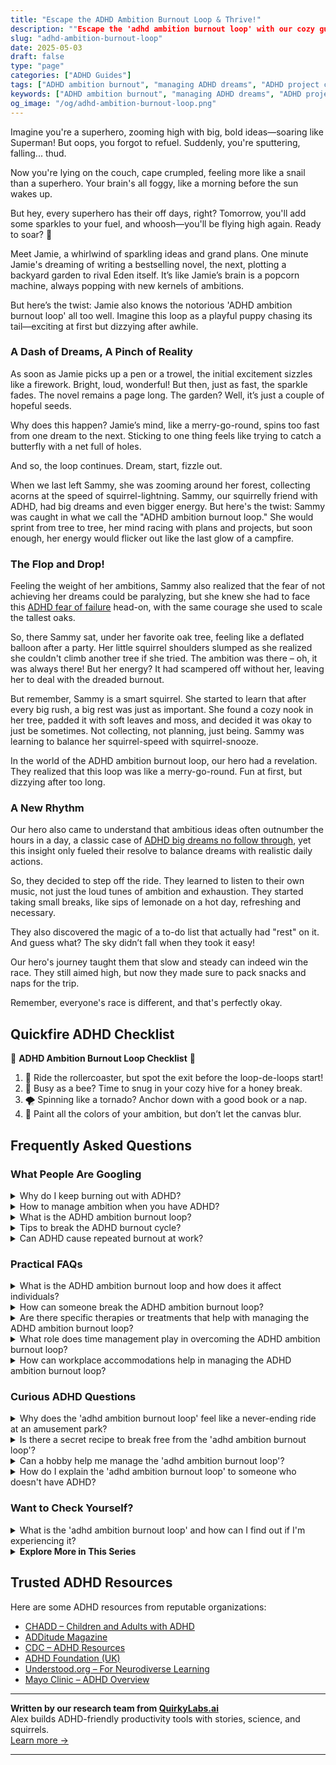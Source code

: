 ```yaml
---
title: "Escape the ADHD Ambition Burnout Loop & Thrive!"
description: ""Escape the 'adhd ambition burnout loop' with our cozy guide! Feel seen and uplifted as we explore how to keep your superhero cape ready for flight. 🚀""
slug: "adhd-ambition-burnout-loop"
date: 2025-05-03
draft: false
type: "page"
categories: ["ADHD Guides"]
tags: ["ADHD ambition burnout", "managing ADHD dreams", "ADHD project completion", "overcoming ADHD burnout", "ADHD motivation tips", "sustaining energy with ADHD", "ADHD productivity strategies"]
keywords: ["ADHD ambition burnout", "managing ADHD dreams", "ADHD project completion", "overcoming ADHD burnout", "ADHD motivation tips", "sustaining energy with ADHD", "ADHD productivity strategies"]
og_image: "/og/adhd-ambition-burnout-loop.png"
---
```


Imagine you're a superhero, zooming high with big, bold ideas—soaring like Superman! But oops, you forgot to refuel. Suddenly, you're sputtering, falling... thud.

Now you're lying on the couch, cape crumpled, feeling more like a snail than a superhero. Your brain's all foggy, like a morning before the sun wakes up.

But hey, every superhero has their off days, right? Tomorrow, you'll add some sparkles to your fuel, and whoosh—you'll be flying high again. Ready to soar? 🚀

Meet Jamie, a whirlwind of sparkling ideas and grand plans. One minute Jamie's dreaming of writing a bestselling novel, the next, plotting a backyard garden to rival Eden itself. It’s like Jamie’s brain is a popcorn machine, always popping with new kernels of ambitions.

But here’s the twist: Jamie also knows the notorious 'ADHD ambition burnout loop' all too well. Imagine this loop as a playful puppy chasing its tail—exciting at first but dizzying after awhile.

### A Dash of Dreams, A Pinch of Reality

As soon as Jamie picks up a pen or a trowel, the initial excitement sizzles like a firework. Bright, loud, wonderful! But then, just as fast, the sparkle fades. The novel remains a page long. The garden? Well, it’s just a couple of hopeful seeds.

Why does this happen? Jamie’s mind, like a merry-go-round, spins too fast from one dream to the next. Sticking to one thing feels like trying to catch a butterfly with a net full of holes.

And so, the loop continues. Dream, start, fizzle out.

When we last left Sammy, she was zooming around her forest, collecting acorns at the speed of squirrel-lightning. Sammy, our squirrelly friend with ADHD, had big dreams and even bigger energy. But here's the twist: Sammy was caught in what we call the "ADHD ambition burnout loop." She would sprint from tree to tree, her mind racing with plans and projects, but soon enough, her energy would flicker out like the last glow of a campfire.

### The Flop and Drop!

Feeling the weight of her ambitions, Sammy also realized that the fear of not achieving her dreams could be paralyzing, but she knew she had to face this [ADHD fear of failure](/pages/adhd-fear-of-failure/) head-on, with the same courage she used to scale the tallest oaks.

So, there Sammy sat, under her favorite oak tree, feeling like a deflated balloon after a party. Her little squirrel shoulders slumped as she realized she couldn't climb another tree if she tried. The ambition was there – oh, it was always there! But her energy? It had scampered off without her, leaving her to deal with the dreaded burnout.

But remember, Sammy is a smart squirrel. She started to learn that after every big rush, a big rest was just as important. She found a cozy nook in her tree, padded it with soft leaves and moss, and decided it was okay to just be sometimes. Not collecting, not planning, just being. Sammy was learning to balance her squirrel-speed with squirrel-snooze.

In the world of the ADHD ambition burnout loop, our hero had a revelation. They realized that this loop was like a merry-go-round. Fun at first, but dizzying after too long.

### A New Rhythm

Our hero also came to understand that ambitious ideas often outnumber the hours in a day, a classic case of [ADHD big dreams no follow through](/pages/adhd-big-dreams-no-follow-through/), yet this insight only fueled their resolve to balance dreams with realistic daily actions.

So, they decided to step off the ride. They learned to listen to their own music, not just the loud tunes of ambition and exhaustion. They started taking small breaks, like sips of lemonade on a hot day, refreshing and necessary.

They also discovered the magic of a to-do list that actually had "rest" on it. And guess what? The sky didn’t fall when they took it easy!

Our hero's journey taught them that slow and steady can indeed win the race. They still aimed high, but now they made sure to pack snacks and naps for the trip.

Remember, everyone's race is different, and that's perfectly okay.

## Quickfire ADHD Checklist

🚀 **ADHD Ambition Burnout Loop Checklist** 🚀

1. 🎢 Ride the rollercoaster, but spot the exit before the loop-de-loops start!
2. 🐝 Busy as a bee? Time to snug in your cozy hive for a honey break.
3. 🌪️ Spinning like a tornado? Anchor down with a good book or a nap.
4. 🎨 Paint all the colors of your ambition, but don’t let the canvas blur.

## Frequently Asked Questions



### What People Are Googling

<details><summary>Why do I keep burning out with ADHD?</summary><p>It's really common to feel this way when you have ADHD. Your mind often tries to juggle many things at once, leading to exhaustion because constantly shifting focus can be incredibly draining. Plus, ADHD can make it tough to prioritize and manage time effectively, often causing you to push too hard without sufficient breaks. It's important to recognize these patterns and be kind to yourself, allowing breaks and finding strategies that reduce overload. You're doing your best, and that's more than enough.</p></details>
<details><summary>How to manage ambition when you have ADHD?</summary><p>Managing ambition with ADHD can be like navigating a river with lots of bends—it’s an adventure, so let’s make sure you’ve got a good map! First, break your big ambitions into smaller, manageable goals, which can make the journey feel less overwhelming and more structured. Remember to celebrate the little victories along the way; these milestones are important for keeping your motivation buoyant. And don’t forget, it’s perfectly okay to adjust your sails as you go—flexibility can be a superpower when it comes to handling ADHD and ambitious goals.</p></details>
<details><summary>What is the ADHD ambition burnout loop?</summary><p>Oh, the ADHD ambition burnout loop is quite a familiar pattern for many! It starts when you dive into a new project or interest with loads of enthusiasm and energy, often driven by that initial spark of excitement that ADHD brains know all too well. But then, as the novelty wears off and the daily grind sets in, maintaining momentum can become really challenging. This often leads to feeling overwhelmed and burnt out, which might make you retreat or give up, only to find a new passion and start the cycle all over again. It’s like being on a rollercoaster of motivation, isn’t it? But understanding this pattern is a great first step towards managing it more effectively.</p></details>
<details><summary>Tips to break the ADHD burnout cycle?</summary><p>Absolutely, breaking the cycle of ADHD burnout can really help you regain your balance and keep things manageable. Start by setting clear, achievable goals each day, and don’t forget to include regular breaks. These aren’t just nice to have; they're essential for your brain to recharge! Also, try to create a routine that includes time for rest and activities you enjoy, which can significantly reduce stress and improve your overall mood. Be gentle with yourself, understanding that managing burnout is part of the journey, not an overnight fix.</p></details>
<details><summary>Can ADHD cause repeated burnout at work?</summary><p>Absolutely, it's quite common for individuals with ADHD to experience burnout at work more frequently. The unique way your brain juggles tasks and responsibilities, often with a high-intensity focus known as hyperfocus, can lead to exhaustion if not managed carefully. It’s important to recognize the signs of burnout early and to implement strategies that cater to your ADHD, like structured breaks, prioritized task lists, and perhaps most importantly, seeking accommodations that support your work style. Remember, understanding and working with your ADHD can turn it into a valuable ally in managing work demands.</p></details>



### Practical FAQs

<details><summary>What is the ADHD ambition burnout loop and how does it affect individuals?</summary><p>Ah, the ADHD ambition burnout loop — it's like being on a merry-go-round that alternates between high energy and sudden stops. This happens when individuals with ADHD set very high goals fueled by bursts of enthusiasm and motivation. However, maintaining consistent momentum can be challenging due to difficulties with attention regulation and executive function, leading to periods of burnout when that initial energy fizzles out. This cycle can be frustrating and exhausting, but understanding it is the first step toward managing it more effectively and gently.</p></details>
<details><summary>How can someone break the ADHD ambition burnout loop?</summary><p>Ah, the ambition-burnout loop can truly be a tricky cycle, but remember, you’re not alone in this! A good starting point is to set smaller, achievable goals to help maintain your motivation without overwhelming yourself. It’s also really helpful to integrate regular, scheduled breaks to prevent overextension—think of these as essential pauses that recharge your brain’s battery! Lastly, embracing tools like timers for time management or apps that help track your tasks can make a world of difference in smoothly managing your day-to-day activities.</p></details>
<details><summary>Are there specific therapies or treatments that help with managing the ADHD ambition burnout loop?</summary><p>Absolutely, navigating the ambition burnout loop in ADHD can indeed be challenging, but there are effective strategies to help! Cognitive Behavioral Therapy (CBT) is particularly beneficial as it helps modify unhelpful thinking patterns and behaviors, making it easier to manage expectations and workload. Coaching tailored for ADHD can also be incredibly supportive, offering personalized techniques to balance ambitions with realistic goal-setting. Additionally, mindfulness and relaxation techniques can soothe the mind, helping to reduce feelings of overwhelm and burnout.</p></details>
<details><summary>What role does time management play in overcoming the ADHD ambition burnout loop?</summary><p>Time management plays a crucial role in managing the ADHD ambition burnout loop. It acts like a cozy blanket, gently structuring your day so you can pace yourself and prevent overwhelm. By setting realistic goals and breaking tasks into smaller, manageable chunks, you can avoid the trap of setting overly ambitious goals that can lead to burnout. Remember, it’s all about finding that sweet spot where you can be productive without overstretching your mental resources.</p></details>
<details><summary>How can workplace accommodations help in managing the ADHD ambition burnout loop?</summary><p>Absolutely, exploring workplace accommodations can be a real game-changer in managing the ADHD ambition burnout loop! By setting up strategies like structured schedules, regular breaks, or even clear, written instructions, you can harness your ambitions without getting overwhelmed. These adaptations help in pacing your energy and maintaining focus, ensuring you can meet your goals sustainably. Remember, crafting an environment that respects your unique working style not only boosts productivity but also nurtures your well-being.</p></details>



### Curious ADHD Questions

<details><summary>Why does the 'adhd ambition burnout loop' feel like a never-ending ride at an amusement park?</summary><p>Oh, that feeling is all too familiar and can indeed be quite the roller coaster! The ADHD ambition burnout loop often feels never-ending because it starts with us having a burst of energy and excitement for new projects or ideas. We dive in headfirst, sometimes taking on more than we can realistically handle. Then, as the initial excitement wears off and the reality of the workload sets in, we can quickly feel overwhelmed and burnt out, only to find a new exciting project and start the cycle all over again. It's like being on a ride that swoops you up and spins you around just as you start to catch your breath! Remember, it's completely okay to step off the ride and take breaks whenever you need.</p></details>
<details><summary>Is there a secret recipe to break free from the 'adhd ambition burnout loop'?</summary><p>Oh, navigating the 'ADHD ambition burnout loop' can indeed feel daunting, but you're definitely not alone in this! There isn't a one-size-fits-all secret recipe, but a personalized blend of strategies can really help. Start by setting smaller, achievable goals to keep the momentum going without overwhelming yourself. Also, don't forget to sprinkle in plenty of breaks and self-care to recharge your batteries—think of it as nurturing your inner garden so it can bloom beautifully. With patience and self-compassion, you'll find your rhythm.</p></details>
<details><summary>Can a hobby help me manage the 'adhd ambition burnout loop'?</summary><p>Absolutely, embracing a hobby can be a wonderful way to manage the 'ADHD ambition burnout loop'! Engaging in activities that genuinely interest you can provide a joyful respite from the pressures of productivity and perfectionism. Hobbies can act as a creative outlet and a mental break, helping to recharge your batteries. Plus, they're a fun way to introduce routine and structure in a way that feels fulfilling and stress-free. So, go ahead and dive into something you love, or explore something new and exciting!</p></details>
<details><summary>How do I explain the 'adhd ambition burnout loop' to someone who doesn't have ADHD?</summary><p>Absolutely, explaining the 'ADHD ambition burnout loop' can really help others understand a unique challenge you might face. You can describe it as a cycle where someone with ADHD feels incredibly motivated and sets ambitious goals, diving into projects with great enthusiasm. However, due to difficulties in sustaining attention and managing energy levels, maintaining momentum often becomes overwhelming, leading to burnout. This cycle can be exhausting, but it's a common experience for many with ADHD, and understanding it can foster greater empathy and support.</p></details>



### Want to Check Yourself?

<details><summary>What is the 'adhd ambition burnout loop' and how can I find out if I'm experiencing it?</summary><p>Ah, the "ADHD ambition burnout loop" is something quite a few of us tangle with. It generally starts when you dive into a project with heaps of enthusiasm and ambition, only to find yourself overwhelmed and exhausted, leading to burnout, yet you soon jump onto another project with renewed zeal, and the cycle repeats. To recognize if you're in this loop, check if you often start projects with high energy but feel burnt out quickly, struggle to complete tasks, and yet feel restless to start new ones. If this sounds familiar, it might be time to explore strategies to break the cycle and manage your energy levels more sustainably.</p></details>

<script type="application/ld+json">
{
  "@context": "https://schema.org",
  "@type": "FAQPage",
  "mainEntity": [
    {
      "@type": "Question",
      "name": "Why do I keep burning out with ADHD?",
      "acceptedAnswer": {
        "@type": "Answer",
        "text": "It's really common to feel this way when you have ADHD. Your mind often tries to juggle many things at once, leading to exhaustion because constantly shifting focus can be incredibly draining. Plus, ADHD can make it tough to prioritize and manage time effectively, often causing you to push too hard without sufficient breaks. It's important to recognize these patterns and be kind to yourself, allowing breaks and finding strategies that reduce overload. You're doing your best, and that's more than enough."
      }
    },
    {
      "@type": "Question",
      "name": "How to manage ambition when you have ADHD?",
      "acceptedAnswer": {
        "@type": "Answer",
        "text": "Managing ambition with ADHD can be like navigating a river with lots of bends\u2014it\u2019s an adventure, so let\u2019s make sure you\u2019ve got a good map! First, break your big ambitions into smaller, manageable goals, which can make the journey feel less overwhelming and more structured. Remember to celebrate the little victories along the way; these milestones are important for keeping your motivation buoyant. And don\u2019t forget, it\u2019s perfectly okay to adjust your sails as you go\u2014flexibility can be a superpower when it comes to handling ADHD and ambitious goals."
      }
    },
    {
      "@type": "Question",
      "name": "What is the ADHD ambition burnout loop?",
      "acceptedAnswer": {
        "@type": "Answer",
        "text": "Oh, the ADHD ambition burnout loop is quite a familiar pattern for many! It starts when you dive into a new project or interest with loads of enthusiasm and energy, often driven by that initial spark of excitement that ADHD brains know all too well. But then, as the novelty wears off and the daily grind sets in, maintaining momentum can become really challenging. This often leads to feeling overwhelmed and burnt out, which might make you retreat or give up, only to find a new passion and start the cycle all over again. It\u2019s like being on a rollercoaster of motivation, isn\u2019t it? But understanding this pattern is a great first step towards managing it more effectively."
      }
    },
    {
      "@type": "Question",
      "name": "Tips to break the ADHD burnout cycle?",
      "acceptedAnswer": {
        "@type": "Answer",
        "text": "Absolutely, breaking the cycle of ADHD burnout can really help you regain your balance and keep things manageable. Start by setting clear, achievable goals each day, and don\u2019t forget to include regular breaks. These aren\u2019t just nice to have; they're essential for your brain to recharge! Also, try to create a routine that includes time for rest and activities you enjoy, which can significantly reduce stress and improve your overall mood. Be gentle with yourself, understanding that managing burnout is part of the journey, not an overnight fix."
      }
    },
    {
      "@type": "Question",
      "name": "Can ADHD cause repeated burnout at work?",
      "acceptedAnswer": {
        "@type": "Answer",
        "text": "Absolutely, it's quite common for individuals with ADHD to experience burnout at work more frequently. The unique way your brain juggles tasks and responsibilities, often with a high-intensity focus known as hyperfocus, can lead to exhaustion if not managed carefully. It\u2019s important to recognize the signs of burnout early and to implement strategies that cater to your ADHD, like structured breaks, prioritized task lists, and perhaps most importantly, seeking accommodations that support your work style. Remember, understanding and working with your ADHD can turn it into a valuable ally in managing work demands."
      }
    }
  ]
}
</script>
<script type="application/ld+json">
{
  "@context": "https://schema.org",
  "@type": "Article",
  "author": {
    "@type": "Person",
    "name": "QuirkyLabs",
    "url": "https://quirkylabs.ai/about"
  },
  "headline": "\"Escape the ADHD Ambition Burnout Loop & Thrive!\"",
  "mainEntityOfPage": "https://blog.quirkylabs.ai/pages/adhd-ambition-burnout-loop/",
  "datePublished": "2025-05-03"
}
</script>
<script type="application/ld+json">
{
  "@context": "https://schema.org",
  "@type": "BreadcrumbList",
  "itemListElement": [
    {
      "@type": "ListItem",
      "position": 1,
      "name": "Home",
      "item": "https://quirkylabs.ai/"
    },
    {
      "@type": "ListItem",
      "position": 2,
      "name": "Blog",
      "item": "https://blog.quirkylabs.ai/"
    },
    {
      "@type": "ListItem",
      "position": 3,
      "name": "\"Escape the ADHD Ambition Burnout Loop & Thrive!\"",
      "item": "https://blog.quirkylabs.ai/pages/adhd-ambition-burnout-loop/"
    }
  ]
}
</script>

<details>
<summary><strong>Explore More in This Series</strong></summary>

- [Adhd Starting Everything](/pages/adhd-starting-everything/)
- [Adhd Want To Do Everything](/pages/adhd-want-to-do-everything/)
- [Adhd Shiny Object Syndrome](/pages/adhd-shiny-object-syndrome/)
- [Adhd Scared Of Commitment](/pages/adhd-scared-of-commitment/)
- [Adhd Brilliant But Blocked](/pages/adhd-brilliant-but-blocked/)
- [Adhd Dreams Vs Reality](/pages/adhd-dreams-vs-reality/)
- [Adhd Fear Of Failure](/pages/adhd-fear-of-failure/)
- [Adhd Motivation Vanishes](/pages/adhd-motivation-vanishes/)
</details>



## Trusted ADHD Resources

Here are some ADHD resources from reputable organizations:

- [CHADD – Children and Adults with ADHD](https://chadd.org)
- [ADDitude Magazine](https://www.additudemag.com)
- [CDC – ADHD Resources](https://www.cdc.gov/ncbddd/adhd)
- [ADHD Foundation (UK)](https://www.adhdfoundation.org.uk)
- [Understood.org – For Neurodiverse Learning](https://www.understood.org)
- [Mayo Clinic – ADHD Overview](https://www.mayoclinic.org/diseases-conditions/adhd)


---

**Written by our research team from [QuirkyLabs.ai](https://quirkylabs.ai)**  
Alex builds ADHD-friendly productivity tools with stories, science, and squirrels.  
[Learn more →](https://quirkylabs.ai)

---